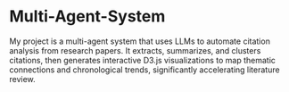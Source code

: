 # Multi-Agent-System
My project is a multi-agent system that uses LLMs to automate citation analysis from research papers. It extracts, summarizes, and clusters citations, then generates interactive D3.js visualizations to map thematic connections and chronological trends, significantly accelerating literature review.

